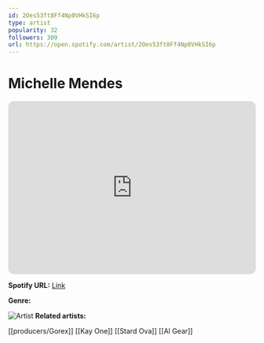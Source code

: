 ```yaml
---
id: 2Oes53ft8Ff4Np0VHkSI6p
type: artist
popularity: 32
followers: 309
url: https://open.spotify.com/artist/2Oes53ft8Ff4Np0VHkSI6p
---
```

# Michelle Mendes

<iframe style="border-radius:12px" src="https://open.spotify.com/embed/artist/2Oes53ft8Ff4Np0VHkSI6p" width="100%" height="352" frameBorder="0" allowfullscreen="" allow="autoplay; clipboard-write; encrypted-media; fullscreen; picture-in-picture" loading="lazy"></iframe>

**Spotify URL:** [Link](https://open.spotify.com/artist/2Oes53ft8Ff4Np0VHkSI6p)

**Genre:** 

![Artist](https://i.scdn.co/image/ab67616d0000b27350203bc747cf5bb72b2ed02b)
**Related artists:**

[[producers/Gorex]]
[[Kay One]]
[[Stard Ova]]
[[Al Gear]]
